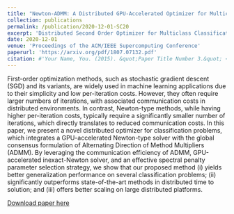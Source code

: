 ```yaml
---
title: "Newton-ADMM: A Distributed GPU-Accelerated Optimizer for Multiclass Classification Problems."
collection: publications
permalink: /publication/2020-12-01-SC20
excerpt: 'Distributed Second Order Optimizer for Multiclass Classification Problems.'
date: 2020-12-01
venue: 'Proceedings of the ACM/IEEE Supercomputing Conference'
paperurl: 'https://arxiv.org/pdf/1807.07132.pdf'
citation: #'Your Name, You. (2015). &quot;Paper Title Number 3.&quot; <i>Journal 1</i>. 1(3).'
---
```

First-order optimization methods, such as stochastic gradient descent
(SGD) and its variants, are widely used in machine learning applications
due to their simplicity and low per-iteration costs. However, they often
require larger numbers of iterations, with associated communication costs
in distributed environments. In contrast, Newton-type methods, while
having higher per-iteration costs, typically require a significantly smaller
number of iterations, which directly translates to reduced communication
costs.
In this paper, we present a novel distributed optimizer for classification
problems, which integrates a GPU-accelerated Newton-type solver with
the global consensus formulation of Alternating Direction of Method Multipliers (ADMM). By leveraging the communication efficiency of ADMM,
GPU-accelerated inexact-Newton solver, and an effective spectral penalty
parameter selection strategy, we show that our proposed method (i) yields
better generalization performance on several classification problems; (ii)
significantly outperforms state-of-the-art methods in distributed time to
solution; and (iii) offers better scaling on large distributed platforms.

[Download paper here](https://arxiv.org/pdf/1807.07132.pdf)

